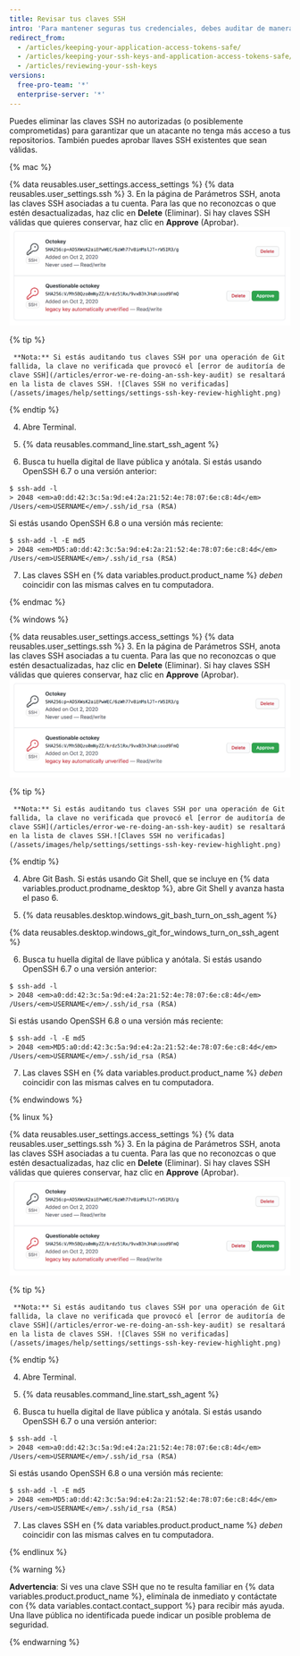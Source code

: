 ```yaml
---
title: Revisar tus claves SSH
intro: 'Para mantener seguras tus credenciales, debes auditar de manera regular tus claves SSH, llaves de implementación y revisar las aplicaciones autorizadas que acceden a tu {% data variables.product.product_name %} cuenta.'
redirect_from:
  - /articles/keeping-your-application-access-tokens-safe/
  - /articles/keeping-your-ssh-keys-and-application-access-tokens-safe/
  - /articles/reviewing-your-ssh-keys
versions:
  free-pro-team: '*'
  enterprise-server: '*'
---
```


Puedes eliminar las claves SSH no autorizadas (o posiblemente comprometidas) para garantizar que un atacante no tenga más acceso a tus repositorios. También puedes aprobar llaves SSH existentes que sean válidas.

{% mac %}

{% data reusables.user_settings.access_settings %}
{% data reusables.user_settings.ssh %}
3. En la página de Parámetros SSH, anota las claves SSH asociadas a tu cuenta. Para las que no reconozcas o que estén desactualizadas, haz clic en **Delete** (Eliminar). Si hay claves SSH válidas que quieres conservar, haz clic en **Approve** (Aprobar). ![Lista de claves SSH](/assets/images/help/settings/settings-ssh-key-review.png)

  {% tip %}

     **Nota:** Si estás auditando tus claves SSH por una operación de Git fallida, la clave no verificada que provocó el [error de auditoría de clave SSH](/articles/error-we-re-doing-an-ssh-key-audit) se resaltará en la lista de claves SSH. ![Claves SSH no verificadas](/assets/images/help/settings/settings-ssh-key-review-highlight.png)

  {% endtip %}

4. Abre Terminal.

5. {% data reusables.command_line.start_ssh_agent %}

6. Busca tu huella digital de llave pública y anótala. Si estás usando OpenSSH 6.7 o una versión anterior:
  ```shell
  $ ssh-add -l
  > 2048 <em>a0:dd:42:3c:5a:9d:e4:2a:21:52:4e:78:07:6e:c8:4d</em> /Users/<em>USERNAME</em>/.ssh/id_rsa (RSA)
  ```

  Si estás usando OpenSSH 6.8 o una versión más reciente:
  ```shell
  $ ssh-add -l -E md5
  > 2048 <em>MD5:a0:dd:42:3c:5a:9d:e4:2a:21:52:4e:78:07:6e:c8:4d</em> /Users/<em>USERNAME</em>/.ssh/id_rsa (RSA)
  ```

7. Las claves SSH en {% data variables.product.product_name %} *deben* coincidir con las mismas calves en tu computadora.

{% endmac %}

{% windows %}

{% data reusables.user_settings.access_settings %}
{% data reusables.user_settings.ssh %}
3. En la página de Parámetros SSH, anota las claves SSH asociadas a tu cuenta. Para las que no reconozcas o que estén desactualizadas, haz clic en **Delete** (Eliminar). Si hay claves SSH válidas que quieres conservar, haz clic en **Approve** (Aprobar). ![Lista de claves SSH](/assets/images/help/settings/settings-ssh-key-review.png)

  {% tip %}

     **Nota:** Si estás auditando tus claves SSH por una operación de Git fallida, la clave no verificada que provocó el [error de auditoría de clave SSH](/articles/error-we-re-doing-an-ssh-key-audit) se resaltará en la lista de claves SSH.![Claves SSH no verificadas](/assets/images/help/settings/settings-ssh-key-review-highlight.png)

  {% endtip %}

4. Abre Git Bash. Si estás usando Git Shell, que se incluye en {% data variables.product.prodname_desktop %}, abre Git Shell y avanza hasta el paso 6.

5. {% data reusables.desktop.windows_git_bash_turn_on_ssh_agent %}

  {% data reusables.desktop.windows_git_for_windows_turn_on_ssh_agent %}

6. Busca tu huella digital de llave pública y anótala. Si estás usando OpenSSH 6.7 o una versión anterior:
  ```shell
  $ ssh-add -l
  > 2048 <em>a0:dd:42:3c:5a:9d:e4:2a:21:52:4e:78:07:6e:c8:4d</em> /Users/<em>USERNAME</em>/.ssh/id_rsa (RSA)
  ```

  Si estás usando OpenSSH 6.8 o una versión más reciente:
  ```shell
  $ ssh-add -l -E md5
  > 2048 <em>MD5:a0:dd:42:3c:5a:9d:e4:2a:21:52:4e:78:07:6e:c8:4d</em> /Users/<em>USERNAME</em>/.ssh/id_rsa (RSA)
  ```

7. Las claves SSH en {% data variables.product.product_name %} *deben* coincidir con las mismas calves en tu computadora.

{% endwindows %}

{% linux %}

{% data reusables.user_settings.access_settings %}
{% data reusables.user_settings.ssh %}
3. En la página de Parámetros SSH, anota las claves SSH asociadas a tu cuenta. Para las que no reconozcas o que estén desactualizadas, haz clic en **Delete** (Eliminar). Si hay claves SSH válidas que quieres conservar, haz clic en **Approve** (Aprobar). ![Lista de claves SSH](/assets/images/help/settings/settings-ssh-key-review.png)

  {% tip %}

     **Nota:** Si estás auditando tus claves SSH por una operación de Git fallida, la clave no verificada que provocó el [error de auditoría de clave SSH](/articles/error-we-re-doing-an-ssh-key-audit) se resaltará en la lista de claves SSH. ![Claves SSH no verificadas](/assets/images/help/settings/settings-ssh-key-review-highlight.png)

  {% endtip %}

4. Abre Terminal.

5. {% data reusables.command_line.start_ssh_agent %}

6. Busca tu huella digital de llave pública y anótala. Si estás usando OpenSSH 6.7 o una versión anterior:
  ```shell
  $ ssh-add -l
  > 2048 <em>a0:dd:42:3c:5a:9d:e4:2a:21:52:4e:78:07:6e:c8:4d</em> /Users/<em>USERNAME</em>/.ssh/id_rsa (RSA)
  ```

  Si estás usando OpenSSH 6.8 o una versión más reciente:
  ```shell
  $ ssh-add -l -E md5
  > 2048 <em>MD5:a0:dd:42:3c:5a:9d:e4:2a:21:52:4e:78:07:6e:c8:4d</em> /Users/<em>USERNAME</em>/.ssh/id_rsa (RSA)
  ```

7. Las claves SSH en {% data variables.product.product_name %} *deben* coincidir con las mismas calves en tu computadora.

{% endlinux %}

{% warning %}

**Advertencia**: Si ves una clave SSH que no te resulta familiar en {% data variables.product.product_name %}, elimínala de inmediato y contáctate con {% data variables.contact.contact_support %} para recibir más ayuda. Una llave pública no identificada puede indicar un posible problema de seguridad.

{% endwarning %}
